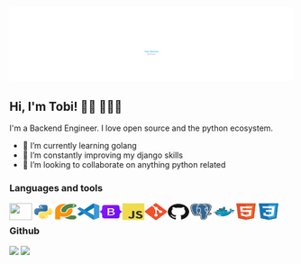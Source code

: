 ![](https://github.com/Tobi-De/Tobi-De/blob/master/img/ezgif.com-gif-maker.gif?raw=true)

## Hi, I'm Tobi! 👋🏾 👨🏿‍💻

I'm a Backend Engineer. I love open source and the python ecosystem.

- 🔭 I’m currently learning golang
- 🌱 I’m constantly improving my django skills
- 👯 I’m looking to collaborate on anything python related

### Languages and tools

<img align="left" height="30" width="40" src="https://cdn.jsdelivr.net/gh/devicons/devicon/icons/django/django-original.svg">
<img align="left" height="30" width="40" src="https://raw.githubusercontent.com/devicons/devicon/master/icons/python/python-original.svg">
<img align="left" height="30" width="40" src="https://raw.githubusercontent.com/devicons/devicon/master/icons/pycharm/pycharm-original.svg">
<img align="left" height="30" width="40" src="https://raw.githubusercontent.com/devicons/devicon/master/icons/vscode/vscode-original.svg">
<img align="left" height="30" width="40" src="https://raw.githubusercontent.com/devicons/devicon/master/icons/bootstrap/bootstrap-original.svg">
<img align="left" height="30" width="40" src="https://raw.githubusercontent.com/devicons/devicon/master/icons/javascript/javascript-original.svg">
<img align="left" height="30" width="40" src="https://raw.githubusercontent.com/devicons/devicon/master/icons/git/git-original.svg">
<img align="left" height="30" width="40" src="https://raw.githubusercontent.com/devicons/devicon/master/icons/github/github-original.svg">
<img align="left" height="30" width="40" src="https://raw.githubusercontent.com/devicons/devicon/master/icons/postgresql/postgresql-original.svg">
<img align="left" height="30" width="40" src="https://raw.githubusercontent.com/devicons/devicon/master/icons/docker/docker-original.svg">
<img align="left" height="30" width="40" src="https://raw.githubusercontent.com/devicons/devicon/master/icons/html5/html5-original.svg">
<img align="left" height="30" width="40" src="https://raw.githubusercontent.com/devicons/devicon/master/icons/css3/css3-original.svg">

<br />

### Github

<div>
<img  height="180em"  src="https://github-readme-stats.tobi-de.vercel.app/api?username=Tobi-De&count_private=true&show_icons=true&hide_border=true&theme=dracula" />
<img  height="180em"  src="https://github-readme-stats.tobi-de.vercel.app/api/top-langs?username=Tobi-De&layout=compact&hide_border=true&theme=dracula" />
</div>


